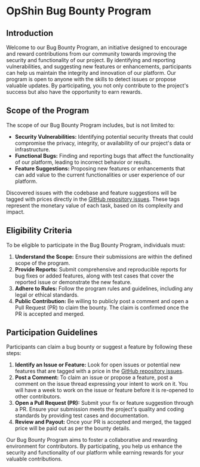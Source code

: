 # OpShin Bug Bounty Program

## Introduction

Welcome to our Bug Bounty Program, an initiative designed to encourage and reward contributions from our community towards improving the security and functionality of our project. By identifying and reporting vulnerabilities, and suggesting new features or enhancements, participants can help us maintain the integrity and innovation of our platform. Our program is open to anyone with the skills to detect issues or propose valuable updates. By participating, you not only contribute to the project's success but also have the opportunity to earn rewards.

## Scope of the Program

The scope of our Bug Bounty Program includes, but is not limited to:

- **Security Vulnerabilities:** Identifying potential security threats that could compromise the privacy, integrity, or availability of our project's data or infrastructure.
- **Functional Bugs:** Finding and reporting bugs that affect the functionality of our platform, leading to incorrect behavior or results.
- **Feature Suggestions:** Proposing new features or enhancements that can add value to the current functionalities or user experience of our platform.

Discovered issues with the codebase and feature suggestions will be tagged with prices directly in the [GitHub repository issues](https://github.com/opshin/opshin/issues). These tags represent the monetary value of each task, based on its complexity and impact.

## Eligibility Criteria

To be eligible to participate in the Bug Bounty Program, individuals must:

1. **Understand the Scope:** Ensure their submissions are within the defined scope of the program.
2. **Provide Reports:** Submit comprehensive and reproducible reports for bug fixes or added features, along with test cases that cover the reported issue or demonstrate the new feature.
3. **Adhere to Rules:** Follow the program rules and guidelines, including any legal or ethical standards.
4. **Public Contribution:** Be willing to publicly post a comment and open a Pull Request (PR) to claim the bounty. The claim is confirmed once the PR is accepted and merged.

## Participation Guidelines

Participants can claim a bug bounty or suggest a feature by following these steps:

1. **Identify an Issue or Feature:** Look for open issues or potential new features that are tagged with a price in the [GitHub repository issues](https://github.com/opshin/opshin/issues).
2. **Post a Comment:** To claim an issue or propose a feature, post a comment on the issue thread expressing your intent to work on it. You will have a week to work on the issue or feature before it is re-opened to other contributors.
3. **Open a Pull Request (PR):** Submit your fix or feature suggestion through a PR. Ensure your submission meets the project's quality and coding standards by providing test cases and documentation.
4. **Review and Payout:** Once your PR is accepted and merged, the tagged price will be paid out as per the bounty details.

Our Bug Bounty Program aims to foster a collaborative and rewarding environment for contributors. By participating, you help us enhance the security and functionality of our platform while earning rewards for your valuable contributions.
